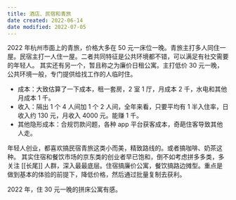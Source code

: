 ```yaml
---
title: 酒店、民宿和青旅
date created: 2022-06-14
date modified: 2022-07-05
---
```

2022 年杭州市面上的青旅，价格大多在 50 元一床位一晚。青旅主打多人同住一屋。民宿主打一人住一屋。二者共同特征是公共环境都不错，可以满足有社交需要的年轻人。
其实还有另一个，暂且称之为廉价日租公寓。主打低价 30 元一晚，公共环境一般，专门提供给找工作的人临时住。
- 成本：大致估算了一下成本，租一套房，2 室 1 厅，月成本 2 千，水电和其他月成本 1 千。
- 收入：隔出 1 个 4 人间加 1 个 2 人间，全年来看，只要平均有 1 半入住率，日收入约 130 元，月收入 4000 元。能赚 1 千。
- 其他隐形成本：合规罚款问题，各种 app 平台获客成本，奇葩住客导致其他人走。

年轻人创业，都喜欢搞民宿青旅这类小而美，精致路线的。或者搞咖啡、奶茶这种。
其实住宿和餐饮市场的京东类的创业者早已饱和，倒不如考虑拼多多类，多关注 [[长尾]] 人群，深入最最底层。住宿搞廉价公寓，餐饮搞路边摊型。重点是做到基本的体验的前提下，降低价格，然后通过批量复制去获利。

2022 年，住 30 元一晚的拼床公寓有感。
